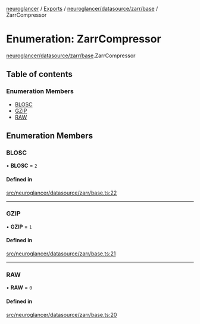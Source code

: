 [neuroglancer](../README.md) / [Exports](../modules.md) / [neuroglancer/datasource/zarr/base](../modules/neuroglancer_datasource_zarr_base.md) / ZarrCompressor

# Enumeration: ZarrCompressor

[neuroglancer/datasource/zarr/base](../modules/neuroglancer_datasource_zarr_base.md).ZarrCompressor

## Table of contents

### Enumeration Members

- [BLOSC](neuroglancer_datasource_zarr_base.ZarrCompressor.md#blosc)
- [GZIP](neuroglancer_datasource_zarr_base.ZarrCompressor.md#gzip)
- [RAW](neuroglancer_datasource_zarr_base.ZarrCompressor.md#raw)

## Enumeration Members

### BLOSC

• **BLOSC** = ``2``

#### Defined in

[src/neuroglancer/datasource/zarr/base.ts:22](https://github.com/ActiveBrainAtlas2/neuroglancer/blob/91617476/src/neuroglancer/datasource/zarr/base.ts#L22)

___

### GZIP

• **GZIP** = ``1``

#### Defined in

[src/neuroglancer/datasource/zarr/base.ts:21](https://github.com/ActiveBrainAtlas2/neuroglancer/blob/91617476/src/neuroglancer/datasource/zarr/base.ts#L21)

___

### RAW

• **RAW** = ``0``

#### Defined in

[src/neuroglancer/datasource/zarr/base.ts:20](https://github.com/ActiveBrainAtlas2/neuroglancer/blob/91617476/src/neuroglancer/datasource/zarr/base.ts#L20)
